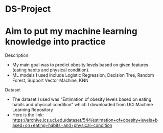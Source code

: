 # DS-Project
# Aim to put my machine learning knowledge into practice
Description
- My main goal was to predict obesity levels based on given features (eating habits and physical condition).
- ML models I used include Logistic Regression, Decision Tree, Random Forest, Support Vector Machine, KNN

Dataset
- The dataset I used was "Estimation of obesity levels based on eating habits and physical condition" which I downloaded from UCI Machine Learning Repository
- Here is the link: https://archive.ics.uci.edu/dataset/544/estimation+of+obesity+levels+based+on+eating+habits+and+physical+condition
